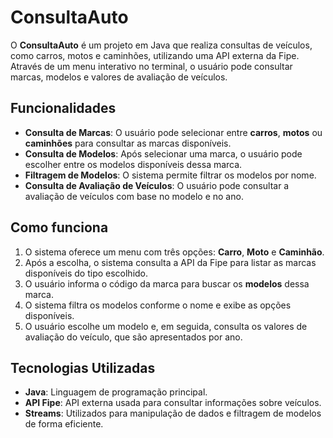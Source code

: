 # ConsultaAuto

O **ConsultaAuto** é um projeto em Java que realiza consultas de veículos, como carros, motos e caminhões, utilizando uma API externa da Fipe. Através de um menu interativo no terminal, o usuário pode consultar marcas, modelos e valores de avaliação de veículos.

## Funcionalidades

- **Consulta de Marcas**: O usuário pode selecionar entre **carros**, **motos** ou **caminhões** para consultar as marcas disponíveis.
- **Consulta de Modelos**: Após selecionar uma marca, o usuário pode escolher entre os modelos disponíveis dessa marca.
- **Filtragem de Modelos**: O sistema permite filtrar os modelos por nome.
- **Consulta de Avaliação de Veículos**: O usuário pode consultar a avaliação de veículos com base no modelo e no ano.

## Como funciona

1. O sistema oferece um menu com três opções: **Carro**, **Moto** e **Caminhão**.
2. Após a escolha, o sistema consulta a API da Fipe para listar as marcas disponíveis do tipo escolhido.
3. O usuário informa o código da marca para buscar os **modelos** dessa marca.
4. O sistema filtra os modelos conforme o nome e exibe as opções disponíveis.
5. O usuário escolhe um modelo e, em seguida, consulta os valores de avaliação do veículo, que são apresentados por ano.

## Tecnologias Utilizadas

- **Java**: Linguagem de programação principal.
- **API Fipe**: API externa usada para consultar informações sobre veículos.
- **Streams**: Utilizados para manipulação de dados e filtragem de modelos de forma eficiente.

